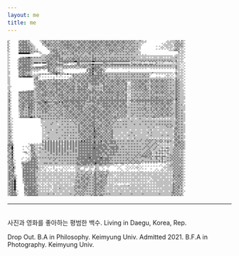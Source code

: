 ```yaml
---
layout: me
title: me
---
```



![img](/me/me.jpg)
<br>
- - -
<br>
사진과 영화를 좋아하는 평범한 백수.  
Living in Daegu, Korea, Rep.  


Drop Out. B.A in Philosophy. Keimyung Univ.
Admitted 2021. B.F.A in Photography. Keimyung Univ.